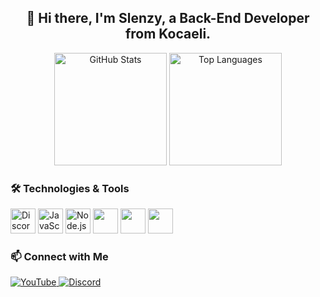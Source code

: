 <h2 align="center">👋 Hi there, I'm Slenzy, a Back-End Developer from Kocaeli.</h2>

<div align="center">
  <img src="https://github-readme-stats.vercel.app/api?username=SlenzyCode&show_icons=true&include_all_commits=true&count_private=true&theme=dracula&hide_border=true" alt="GitHub Stats" height="180" />
  <img src="https://github-readme-stats.vercel.app/api/top-langs/?username=SlenzyCode&layout=compact&langs_count=6&theme=dracula&hide_border=true" alt="Top Languages" height="180" />
</div>

### 🛠️ Technologies & Tools
<div align="left">
  <img src="https://cdn.jsdelivr.net/gh/devicons/devicon/icons/discordjs/discordjs-original.svg" alt="Discord.js" height="40" />
  <img src="https://cdn.jsdelivr.net/gh/devicons/devicon/icons/javascript/javascript-original.svg" alt="JavaScript" height="40" />
  <img src="https://cdn.jsdelivr.net/gh/devicons/devicon/icons/nodejs/nodejs-original.svg" alt="Node.js" height="40" />
  <img src="https://www.freepnglogos.com/uploads/javascript/js-circle-black-design-logo-30.png" height="40" />
  <img src="https://www.svgrepo.com/show/354119/nodejs-icon.svg" height="40" />
  <img src="https://discord.js.org/safari-pinned-tab.svg" height="40" />
<!--   <img src="https://cdn.jsdelivr.net/gh/devicons/devicon/icons/mongodb/mongodb-original.svg" alt="MongoDB" height="40" /> -->
</div>

### 📫 Connect with Me
<div align="left">
  <a href="https://www.youtube.com/@slenzyycode" target="_blank">
    <img src="https://img.shields.io/badge/-YouTube-FF0000?style=for-the-badge&logo=youtube&logoColor=white" alt="YouTube" />
  </a>
  <a href="https://discord.com/users/1070795507082985524" target="_blank">
    <img src="https://img.shields.io/badge/-Discord-7289DA?style=for-the-badge&logo=discord&logoColor=white" alt="Discord" />
  </a>
</div>
